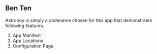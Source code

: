 ## Ben Ten
> 

Astroboy is simply a codename chosen for this app that demonstrates following features.

<ol>
 <li>App Manifest</li>
 <li>App Locations</li>
 <li>Configuration Page</li>
</ol>
